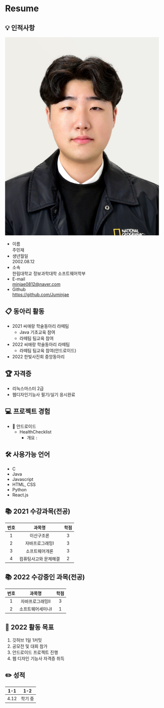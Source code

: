 # Resume

💡 인적사항
---
![이력서사진](jmj.png)
* 이름   
주민재
* 생년월일   
2002.08.12
* 소속   
한림대학교 정보과학대학 소프트웨어학부
* E-mail   
minjae0812@naver.com
* Github   
https://github.com/Juminjae

📋 동아리 활동
---
* 2021 씨애랑 학술동아리 라떼팀
   * Java 기초교육 참여
   * 라떼팀 팀교육 참여
* 2022 씨애랑 학술동아리 라떼팀
   * 라떼팀 팀교육 참여(안드로이드)
* 2022 한빛사진회 중앙동아리


🏆 자격증
---
* 리눅스마스터 2급 
* 웹디자인기능사 필기/실기 응시완료 
  
💻 프로젝트 경험
---
* 📱 안드로이드   
   * HealthChecklist
      * 개요 : 
  
🛠️ 사용가능 언어
---
* C
* Java
* Javascript
* HTML, CSS
* Python
* React.js

📚 2021 수강과목(전공)
---
|번호|과목명|학점|
|:---:|:---:|:---:|
|1|이산구조론|3|
|2|자바프로그래밍I|3|
|3|소프트웨어개론|3|
|4|컴퓨팅사고와 문제해결|2|
  
📚 2022 수강중인 과목(전공)
---
|번호|과목명|학점|
|:---:|:---:|:---:|
|1|자바프로그래밍II|3|
|2|소프트웨어세미나I|1|

📅 2022 활동 목표
---
1. 깃허브 1일 1커밋
2. 공모전 및 대회 참가
3. 안드로이드 프로젝트 진행
4. 웹 디자인 기능사 자격증 취득

✏️ 성적
---
|1-1|1-2|
|---|---|
|4.12|학기 중|
  
